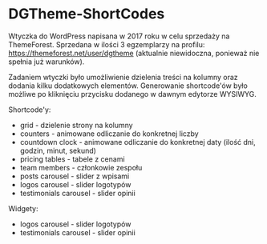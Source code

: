 # DGTheme-ShortCodes
Wtyczka do WordPress napisana w 2017 roku w celu sprzedaży na ThemeForest.
Sprzedana w ilości 3 egzemplarzy na profilu: https://themeforest.net/user/dgtheme (aktualnie niewidoczna, ponieważ nie spełnia już warunków).

Zadaniem wtyczki było umożliwienie dzielenia treści na kolumny oraz dodania kilku dodatkowych elementów. Generowanie shortcode'ów było możliwe po kliknięciu przycisku dodanego w dawnym edytorze WYSIWYG.

Shortcode'y:
- grid - dzielenie strony na kolumny
- counters - animowane odliczanie do konkretnej liczby
- countdown clock - animowane odliczanie do konkretnej daty (ilość dni, godzin, minut, sekund)
- pricing tables - tabele z cenami
- team members - członkowie zespołu
- posts carousel - slider z wpisami
- logos carousel - slider logotypów
- testimonials carousel - slider opinii

Widgety:
- logos carousel - slider logotypów
- testimonials carousel - slider opinii
